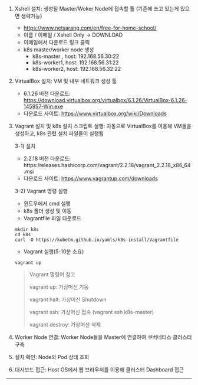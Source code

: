 1. Xshell 설치: 생성될 Master/Woker Node에 접속할 툴 (기존에 쓰고 있는게 있으면 생략가능)

   - https://www.netsarang.com/en/free-for-home-school/
   - 이름 / 이메일 / Xshell Only -> DOWNLOAD
   - 이메일에서 다운로드 링크 클릭
   - k8s master/worker node 생성
     - k8s-master , host: 192.168.56.30:22
     - k8s-worker1, host: 192.168.56.31:22
     - k8s-worker2, host: 192.168.56.32:22

2. VirtualBox 설치: VM 및 내부 네트워크 생성 툴

   - 6.1.26 버전 다운로드: https://download.virtualbox.org/virtualbox/6.1.26/VirtualBox-6.1.26-145957-Win.exe
   - 다운로드 사이트: https://www.virtualbox.org/wiki/Downloads

3. Vagrant 설치 및 k8s 설치 스크립트 실행: 자동으로 VirtualBox를 이용해 VM들을 생성하고, k8s 관련 설치 파일들이 실행됨

   3-1) 설치

   - 2.2.18 버전 다운로드: https:/releases.hashicorp.com/vagrant/2.2.18/vagrant_2.2.18_x86_64.msi
   - 다운로드 사이트: https://www.vagrantup.com/downloads

   3-2) Vagrant 명령 실행

   - 윈도우에서 cmd 실행
   - k8s 폴더 생성 및 이동
   - Vagrantfile 파일 다운로드

   ```
   mkdir k8s
   cd k8s
   curl -O https://kubetm.github.io/yamls/k8s-install/Vagrantfile
   ```

   - Vagrant 실행(5-10분 소요)

   ```
   vagrant up
   ```

   > Vagrant 명령어 참고
   >
   > vagrant up: 가상머신 기동
   >
   > vagrant halt: 가상머신 Shutdown
   >
   > vagrant ssh: 가상머신 접속 (vagrant ssh k8s-master)
   >
   > vagrant destroy: 가상머신 삭제

   

4. Worker Node 연결: Worker Node들을 Master에 연결하여 쿠버네티스 클러스터 구축

5. 설치 확인: Node와 Pod 상태 조회

6. 대시보드 접근: Host OS에서 웹 브라우저를 이용해 클러스터 Dashboard 접근



---

